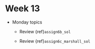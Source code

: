 
# Week 13

* Monday topics

  - Review {ref}`assign6b_sol`

  - Review {ref}`assign6c_marshall_sol`
